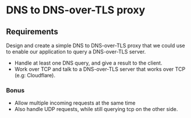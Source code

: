 # DNS to DNS-over-TLS proxy


## Requirements

Design and create a
simple DNS to DNS-over-TLS proxy that we could use to enable our application to query a
DNS-over-TLS server.

- Handle at least one DNS query, and give a result to the client.
- Work over TCP and talk to a DNS-over-TLS server that works over TCP (e.g: Cloudflare).

###  Bonus
- Allow multiple incoming requests at the same time
- Also handle UDP requests, while still querying tcp on the other side.
